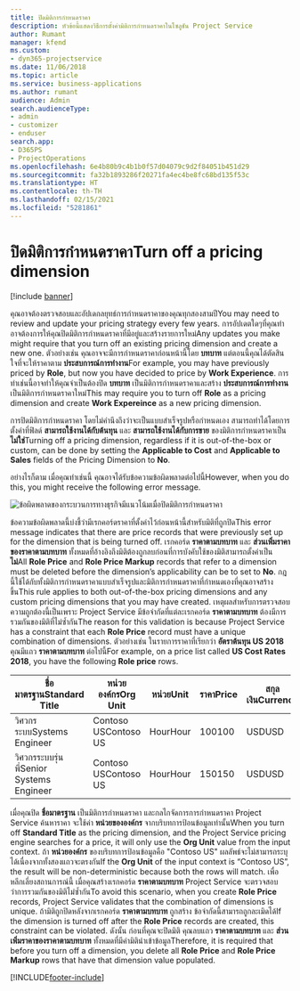 ```yaml
---
title: ปิดมิติการกำหนดราคา
description: หัวข้อนี้แสดงวิธีการตั้งค่ามิติการกำหนดราคาในโซลูชัน Project Service
author: Rumant
manager: kfend
ms.custom:
- dyn365-projectservice
ms.date: 11/06/2018
ms.topic: article
ms.service: business-applications
ms.author: rumant
audience: Admin
search.audienceType:
- admin
- customizer
- enduser
search.app:
- D365PS
- ProjectOperations
ms.openlocfilehash: 6e4b80b9c4b1b0f57d04079c9d2f84051b451d29
ms.sourcegitcommit: fa32b1893286f20271fa4ec4be8fc68bd135f53c
ms.translationtype: HT
ms.contentlocale: th-TH
ms.lasthandoff: 02/15/2021
ms.locfileid: "5281861"
---
```

# <a name="turn-off-a-pricing-dimension"></a><span data-ttu-id="b421a-103">ปิดมิติการกำหนดราคา</span><span class="sxs-lookup"><span data-stu-id="b421a-103">Turn off a pricing dimension</span></span>

[!include [banner](../includes/psa-now-project-operations.md)]

<span data-ttu-id="b421a-104">คุณอาจต้องตรวจสอบและอัปเดกลยุทธ์การกำหนดราคาของคุณทุกสองสามปี</span><span class="sxs-lookup"><span data-stu-id="b421a-104">You may need to review and update your pricing strategy every few years.</span></span> <span data-ttu-id="b421a-105">การอัปเดตใดๆที่คุณทำอาจต้องการให้คุณปิดมิติการกำหนดราคาที่มีอยู่และสร้างรายการใหม่</span><span class="sxs-lookup"><span data-stu-id="b421a-105">Any updates you make might require that you turn off an existing pricing dimension and create a new one.</span></span> <span data-ttu-id="b421a-106">ตัวอย่างเช่น คุณอาจจะมีการกำหนดราคาก่อนหน้านี้โดย **บทบาท** แต่ตอนนี้คุณได้ตัดสินใจที่จะให้ราคาตาม **ประสบการณ์การทำงาน**</span><span class="sxs-lookup"><span data-stu-id="b421a-106">For example, you may have previously priced by **Role**, but now you have decided to price by **Work Experience**.</span></span> <span data-ttu-id="b421a-107">การทำเช่นนี้อาจทำให้คุณจำเป็นต้องปิด **บทบาท** เป็นมิติการกำหนดราคาและสร้าง **ประสบการณ์การทำงาน** เป็นมิติการกำหนดราคาใหม่</span><span class="sxs-lookup"><span data-stu-id="b421a-107">This may require you to turn off **Role** as a pricing dimension and create **Work Expereince** as a new pricing dimension.</span></span> 

<span data-ttu-id="b421a-108">การปิดมิติการกำหนดราคา โดยไม่คำนึงถึงว่าจะเป็นแบบสำเร็จรูปหรือกำหนดเอง สามารถทำได้โดยการตั้งค่าที่ฟิลด์ **สามารถใช้งานได้กับต้นทุน** และ **สามารถใช้งานได้กับการขาย** ของมิติการกำหนดราคาเป็น **ไม่ใช่**</span><span class="sxs-lookup"><span data-stu-id="b421a-108">Turning off a pricing dimension, regardless if it is out-of-the-box or custom, can be done by setting the **Applicable to Cost** and **Applicable to Sales** fields of the Pricing Dimension to **No**.</span></span>

<span data-ttu-id="b421a-109">อย่างไรก็ตาม เมื่อคุณทำเช่นนี้ คุณอาจได้รับข้อความข้อผิดพลาดต่อไปนี้</span><span class="sxs-lookup"><span data-stu-id="b421a-109">However, when you do this, you might receive the following error message.</span></span>

![ข้อผิดพลาดของกระบวนการทางธุรกิจมีแนวโน้มเมื่อปิดมิติการกำหนดราคา](media/Business-Process-Error.png)


<span data-ttu-id="b421a-111">ข้อความข้อผิดพลาดนี้บ่งชี้ว่ามีเรกคอร์ดราคาที่ตั้งค่าไว้ก่อนหน้านี้สำหรับมิติที่ถูกปิด</span><span class="sxs-lookup"><span data-stu-id="b421a-111">This error message indicates that there are price records that were previously set up for the dimension that is being turned off.</span></span> <span data-ttu-id="b421a-112">เรกคอร์ด **ราคาตามบทบาท** และ **ส่วนเพิ่มราคาของราคาตามบทบาท** ทั้งหมดที่อ้างอิงถึงมิติต้องถูกลบก่อนที่การบังคับใช้ของมิติสามารถตั้งค่าเป็น **ไม่**</span><span class="sxs-lookup"><span data-stu-id="b421a-112">All **Role Price** and **Role Price Markup** records that refer to a dimension must be deleted before the dimension’s applicability can be to set to **No**.</span></span> <span data-ttu-id="b421a-113">กฎนี้ใช้ได้กับทั้งมิติการกำหนดราคาแบบสำเร็จรูปและมิติการกำหนดราคาที่กำหนดเองที่คุณอาจสร้างขึ้น</span><span class="sxs-lookup"><span data-stu-id="b421a-113">This rule applies to both out-of-the-box pricing dimensions and any custom pricing dimensions that you may have created.</span></span> <span data-ttu-id="b421a-114">เหตุผลสำหรับการตรวจสอบความถูกต้องนี้เป็นเพราะ Project Service มีข้อจำกัดที่แต่ละเรกคอร์ด **ราคาตามบทบาท** ต้องมีการรวมกันของมิติที่ไม่ซ้ำกัน</span><span class="sxs-lookup"><span data-stu-id="b421a-114">The reason for this validation is because Project Service has a constraint that each **Role Price** record must have a unique combination of dimensions.</span></span> <span data-ttu-id="b421a-115">ตัวอย่างเช่น ในรายการราคาที่เรียกว่า **อัตราต้นทุน US 2018** คุณมีแถว **ราคาตามบทบาท** ต่อไปนี้</span><span class="sxs-lookup"><span data-stu-id="b421a-115">For example, on a price list called **US Cost Rates 2018**, you have the following **Role price** rows.</span></span> 

| <span data-ttu-id="b421a-116">ชื่อมาตรฐาน</span><span class="sxs-lookup"><span data-stu-id="b421a-116">Standard Title</span></span>         | <span data-ttu-id="b421a-117">หน่วยองค์กร</span><span class="sxs-lookup"><span data-stu-id="b421a-117">Org Unit</span></span>    |<span data-ttu-id="b421a-118">หน่วย</span><span class="sxs-lookup"><span data-stu-id="b421a-118">Unit</span></span>   |<span data-ttu-id="b421a-119">ราคา</span><span class="sxs-lookup"><span data-stu-id="b421a-119">Price</span></span>  |<span data-ttu-id="b421a-120">สกุลเงิน</span><span class="sxs-lookup"><span data-stu-id="b421a-120">Currency</span></span>  |
| -----------------------|-------------|-------|-------|----------|
| <span data-ttu-id="b421a-121">วิศวกรระบบ</span><span class="sxs-lookup"><span data-stu-id="b421a-121">Systems Engineer</span></span>|<span data-ttu-id="b421a-122">Contoso US</span><span class="sxs-lookup"><span data-stu-id="b421a-122">Contoso US</span></span>|<span data-ttu-id="b421a-123">Hour</span><span class="sxs-lookup"><span data-stu-id="b421a-123">Hour</span></span>| <span data-ttu-id="b421a-124">100</span><span class="sxs-lookup"><span data-stu-id="b421a-124">100</span></span>|<span data-ttu-id="b421a-125">USD</span><span class="sxs-lookup"><span data-stu-id="b421a-125">USD</span></span>|
| <span data-ttu-id="b421a-126">วิศวกรระบบรุ่นพี่</span><span class="sxs-lookup"><span data-stu-id="b421a-126">Senior Systems Engineer</span></span>|<span data-ttu-id="b421a-127">Contoso US</span><span class="sxs-lookup"><span data-stu-id="b421a-127">Contoso US</span></span>|<span data-ttu-id="b421a-128">Hour</span><span class="sxs-lookup"><span data-stu-id="b421a-128">Hour</span></span>| <span data-ttu-id="b421a-129">150</span><span class="sxs-lookup"><span data-stu-id="b421a-129">150</span></span>| <span data-ttu-id="b421a-130">USD</span><span class="sxs-lookup"><span data-stu-id="b421a-130">USD</span></span>|


<span data-ttu-id="b421a-131">เมื่อคุณปิด **ชื่อมาตรฐาน** เป็นมิติการกำหนดราคา และกลไกจัดการการกำหนดราคา Project Service ค้นหาราคา จะใช้ค่า **หน่วยขององค์กร** จากบริบทการป้อนข้อมูลเท่านั้น</span><span class="sxs-lookup"><span data-stu-id="b421a-131">When you turn off **Standard Title** as the pricing dimension, and the Project Service pricing engine searches for a price, it will only use the **Org Unit** value from the input context.</span></span> <span data-ttu-id="b421a-132">ถ้า **หน่วยองค์กร** ของบริบทการป้อนข้อมูลคือ "Contoso US" ผลลัพธ์จะไม่สามารถระบุได้เนื่องจากทั้งสองแถวจะตรงกัน</span><span class="sxs-lookup"><span data-stu-id="b421a-132">If the **Org Unit** of the input context is “Contoso US”, the result will be non-deterministic because both the rows will match.</span></span> <span data-ttu-id="b421a-133">เพื่อหลีกเลี่ยงสถานการณ์นี้ เมื่อคุณสร้างเรกคอร์ด **ราคาตามบทบาท** Project Service จะตรวจสอบว่าการรวมกันของมิติไม่ซ้ำกัน</span><span class="sxs-lookup"><span data-stu-id="b421a-133">To avoid this scenario, when you create **Role Price** records, Project Service validates that the combination of dimensions is unique.</span></span> <span data-ttu-id="b421a-134">ถ้ามิติถูกปิดหลังจากเรกคอร์ด **ราคาตามบทบาท** ถูกสร้าง ข้อจำกัดนี้สามารถถูกละเมิดได้</span><span class="sxs-lookup"><span data-stu-id="b421a-134">If the dimension is turned off after the **Role Price** records are created, this constraint can be violated.</span></span> <span data-ttu-id="b421a-135">ดังนั้น ก่อนที่คุณจะปิดมิติ คุณลบแถว **ราคาตามบทบาท** และ **ส่วนเพิ่มราคาของราคาตามบทบาท** ทั้งหมดที่มีค่ามิตินำเข้าข้อมูล</span><span class="sxs-lookup"><span data-stu-id="b421a-135">Therefore, it is required that before you turn off a dimension, you delete all **Role Price** and **Role Price Markup** rows that have that dimension value populated.</span></span>



[!INCLUDE[footer-include](../includes/footer-banner.md)]